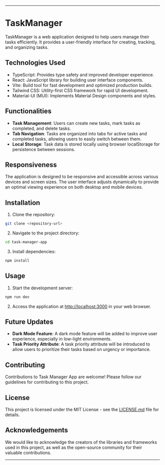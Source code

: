 ---

# TaskManager

TaskManager is a web application designed to help users manage their tasks efficiently. It provides a user-friendly interface for creating, tracking, and organizing tasks.

## Technologies Used

- TypeScript: Provides type safety and improved developer experience.
- React: JavaScript library for building user interface components.
- Vite: Build tool for fast development and optimized production builds.
- Tailwind CSS: Utility-first CSS framework for rapid UI development.
- Material-UI (MUI): Implements Material Design components and styles.

## Functionalities

- **Task Management**: Users can create new tasks, mark tasks as completed, and delete tasks.
- **Tab Navigation**: Tasks are organized into tabs for active tasks and completed tasks, allowing users to easily switch between them.
- **Local Storage**: Task data is stored locally using browser localStorage for persistence between sessions.

## Responsiveness

The application is designed to be responsive and accessible across various devices and screen sizes. The user interface adjusts dynamically to provide an optimal viewing experience on both desktop and mobile devices.

## Installation

1. Clone the repository:

```bash
git clone <repository-url>
```

2. Navigate to the project directory:

```bash
cd task-manager-app
```

3. Install dependencies:

```bash
npm install
```

## Usage

1. Start the development server:

```bash
npm run dev
```

2. Access the application at [http://localhost:3000](http://localhost:3000) in your web browser.

## Future Updates

- **Dark Mode Feature**: A dark mode feature will be added to improve user experience, especially in low-light environments.
- **Task Priority Attribute**: A task priority attribute will be introduced to allow users to prioritize their tasks based on urgency or importance.

## Contributing

Contributions to Task Manager App are welcome! Please follow our guidelines for contributing to this project.

## License

This project is licensed under the MIT License - see the [LICENSE.md](LICENSE.md) file for details.

## Acknowledgements

We would like to acknowledge the creators of the libraries and frameworks used in this project, as well as the open-source community for their valuable contributions.

---